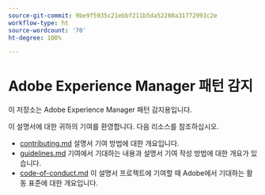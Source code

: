 ```yaml
---
source-git-commit: 9be9f5935c21ebbf211b5da52280a31772993c2e
workflow-type: ht
source-wordcount: '70'
ht-degree: 100%

---
```

# Adobe Experience Manager 패턴 감지

이 저장소는 Adobe Experience Manager 패턴 감지용입니다.

이 설명서에 대한 귀하의 기여를 환영합니다. 다음 리소스를 참조하십시오.

* [contributing.md](contributing.md) 설명서 기여 방법에 대한 개요입니다.
* [guidelines.md](guidelines.md) 기여에서 기대하는 내용과 설명서 기여 작성 방법에 대한 개요가 있습니다.
* [code-of-conduct.md](code-of-conduct.md) 이 설명서 프로젝트에 기여할 때 Adobe에서 기대하는 활동 표준에 대한 개요입니다.
